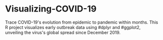 # Visualizing-COVID-19
Trace COVID-19's evolution from epidemic to pandemic within months. This R project visualizes early outbreak data using #dplyr and #ggplot2, unveiling the virus's global spread since December 2019.
